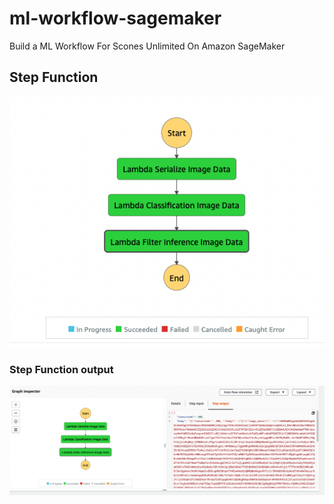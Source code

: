 # ml-workflow-sagemaker
Build a ML Workflow For Scones Unlimited On Amazon SageMaker

## Step Function

![Step Function](img/step_function.png)

### Step Function output

![Step Function](img/step_output.png)
